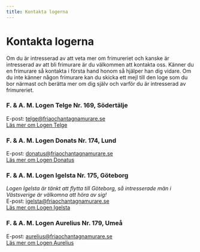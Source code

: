 ```yaml
---
title: Kontakta logerna
---
```

# Kontakta logerna

Om du är intresserad av att veta mer om frimureriet och kanske är intresserad av att bli frimurare är du välkommen att kontakta oss. Känner du en frimurare så kontakta i första hand honom så hjälper han dig vidare. Om du inte känner någon frimurare kan du skicka ett mejl till den loge som du bor närmast och berätta mer om dig själv och varför du är intresserad av frimureriet.

### F. & A. M. Logen Telge Nr. 169, Södertälje  
E-post: [telge@friaochantagnamurare.se](mailto:telge@friaochantagnamurare.se)  
[Läs mer om Logen Telge](../loger/telge)

### F. & A. M. Logen Donats Nr. 174, Lund  
E-post: [donatus@friaochantagnamurare.se](mailto:donatus@friaochantagnamurare.se)  
[Läs mer om Logen Donatus](../loger/donatus)

### F. & A. M. Logen Igelsta Nr. 175, Göteborg  
_Logen Igelsta är tänkt att flytta till Göteborg, så intresserade män i Västsverige är välkomna att höra av sig!_  
E-post: [igelsta@friaochantagnamurare.se](mailto:igelsta@friaochantagnamurare.se)  
[Läs mer om Logen Igelsta](../loger/igelsta)

### F. & A. M. Logen Aurelius Nr. 179, Umeå  
E-post: [aurelius@friaochantagnamurare.se](mailto:aurelius@friaochantagnamurare.se)  
[Läs mer om Logen Aurelius](./loger/aurelius)